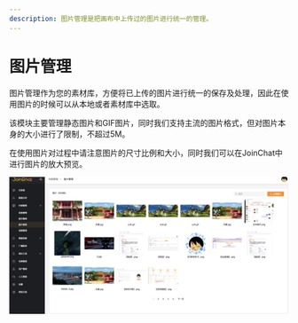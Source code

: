 ```yaml
---
description: 图片管理是把画布中上传过的图片进行统一的管理。
---
```


# 图片管理

图片管理作为您的素材库，方便将已上传的图片进行统一的保存及处理，因此在使用图片的时候可以从本地或者素材库中选取。

该模块主要管理静态图片和GIF图片，同时我们支持主流的图片格式，但对图片本身的大小进行了限制，不超过5M。

在使用图片对过程中请注意图片的尺寸比例和大小，同时我们可以在JoinChat中进行图片的放大预览。

![&#x56FE;&#x7247;&#x7BA1;&#x7406;](../.gitbook/assets/image%20%28119%29.png)

